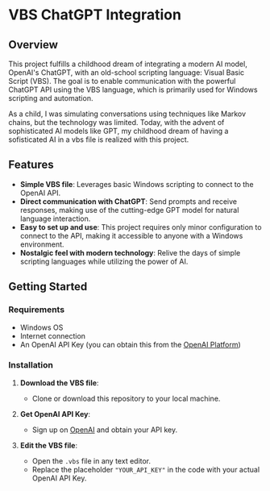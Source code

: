 # VBS ChatGPT Integration

## Overview

This project fulfills a childhood dream of integrating a modern AI model, OpenAI's ChatGPT, with an old-school scripting language: Visual Basic Script (VBS). The goal is to enable communication with the powerful ChatGPT API using the VBS language, which is primarily used for Windows scripting and automation.

As a child, I was simulating conversations using techniques like Markov chains, but the technology was limited. Today, with the advent of sophisticated AI models like GPT, my childhood dream of having a sofisticated AI in a vbs file is realized with this project.

## Features
- **Simple VBS file**: Leverages basic Windows scripting to connect to the OpenAI API.
- **Direct communication with ChatGPT**: Send prompts and receive responses, making use of the cutting-edge GPT model for natural language interaction.
- **Easy to set up and use**: This project requires only minor configuration to connect to the API, making it accessible to anyone with a Windows environment.
- **Nostalgic feel with modern technology**: Relive the days of simple scripting languages while utilizing the power of AI.

## Getting Started

### Requirements
- Windows OS
- Internet connection
- An OpenAI API Key (you can obtain this from the [OpenAI Platform](https://platform.openai.com/signup))

### Installation

1. **Download the VBS file**:
   - Clone or download this repository to your local machine.

2. **Get OpenAI API Key**:
   - Sign up on [OpenAI](https://platform.openai.com/) and obtain your API key.

3. **Edit the VBS file**:
   - Open the `.vbs` file in any text editor.
   - Replace the placeholder `"YOUR_API_KEY"` in the code with your actual OpenAI API Key.

